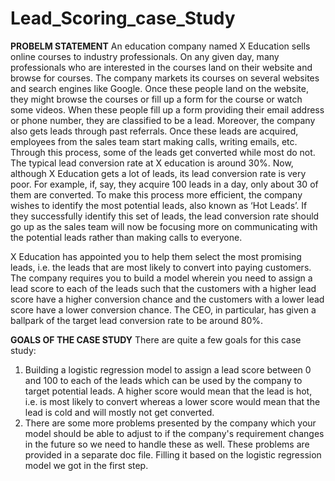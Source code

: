 # Lead_Scoring_case_Study

**PROBELM STATEMENT**
An education company named X Education sells online courses to industry professionals. On any given day, many professionals who are interested in the courses land on their website and browse for courses.
The company markets its courses on several websites and search engines like Google. 
Once these people land on the website, they might browse the courses or fill up a form for the course or watch some videos. When these people fill up a form providing their email address or phone number, they are classified to be a lead.
Moreover, the company also gets leads through past referrals. 
Once these leads are acquired, employees from the sales team start making calls, writing emails, etc.
Through this process, some of the leads get converted while most do not. The typical lead conversion rate at X education is around 30%.
Now, although X Education gets a lot of leads, its lead conversion rate is very poor. For example, if, say, they acquire 100 leads in a day, only about 30 of them are converted.
To make this process more efficient, the company wishes to identify the most potential leads, also known as ‘Hot Leads’.
If they successfully identify this set of leads, the lead conversion rate should go up as the sales team will now be focusing more on communicating with the potential leads rather than making calls to everyone.

X Education has appointed you to help them select the most promising leads, i.e. the leads that are most likely to convert into paying customers.
 The company requires you to build a model wherein you need to assign a lead score to each of the leads such that the customers with a higher lead score have a higher conversion chance and the customers with a lower lead score have a lower conversion chance.
 The CEO, in particular, has given a ballpark of the target lead conversion rate to be around 80%.

 **GOALS OF THE CASE STUDY**
 There are quite a few goals for this case study:
1. Building a logistic regression model to assign a lead score between 0 and 100 to each of the leads which can be used by the company to target potential leads. 
   A higher score would mean that the lead is hot, i.e. is most likely to convert whereas a lower score would mean that the lead is cold and will mostly not get converted.
2. There are some more problems presented by the company which your model should be able to adjust to if the company's requirement changes in the future so we need to handle these as well.
    These problems are provided in a separate doc file.  Filling it based on the logistic regression model we got in the first step.
 
